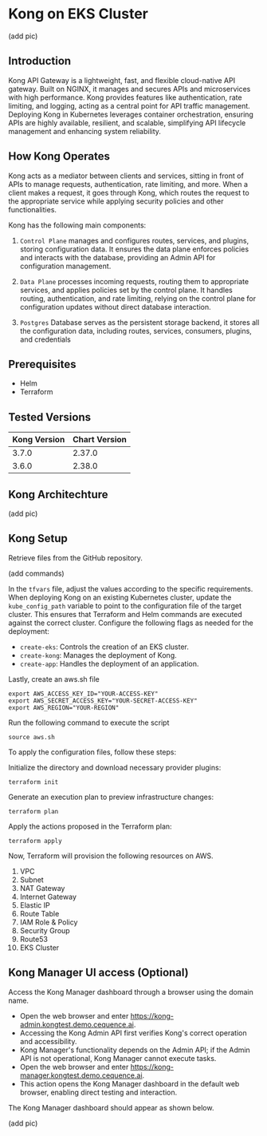 # Kong on EKS Cluster

(add pic)

## Introduction
Kong API Gateway is a lightweight, fast, and flexible cloud-native API gateway. Built on NGINX, it manages and secures APIs and microservices with high performance. Kong provides features like authentication, rate limiting, and logging, acting as a central point for API traffic management. Deploying Kong in Kubernetes leverages container orchestration, ensuring APIs are highly available, resilient, and scalable, simplifying API lifecycle management and enhancing system reliability.

## How Kong Operates
Kong acts as a mediator between clients and services, sitting in front of APIs to manage requests, authentication, rate limiting, and more. When a client makes a request, it goes through Kong, which routes the request to the appropriate service while applying security policies and other functionalities.

Kong has the following main components:

1. `Control Plane` manages and configures routes, services, and plugins, storing configuration data. It ensures the data plane enforces policies and interacts with the database, providing an Admin API for configuration management.

2. `Data Plane` processes incoming requests, routing them to appropriate services, and applies policies set by the control plane. It handles routing, authentication, and rate limiting, relying on the control plane for configuration updates without direct database interaction.

3. `Postgres` Database serves as the persistent storage backend, it stores all the configuration data, including routes, services, consumers, plugins, and credentials

## Prerequisites 
- Helm 
- Terraform


## Tested Versions 
| Kong Version    | Chart Version |
| --------        | -------       |
| 3.7.0           | 2.37.0        |
| 3.6.0           | 2.38.0        |

## Kong Architechture

(add pic)

## Kong Setup 

Retrieve files from the GitHub repository.

(add commands)

In the `tfvars` file, adjust the values according to the specific requirements. When deploying Kong on an existing Kubernetes cluster, update the `kube_config_path` variable to point to the configuration file of the target cluster. This ensures that Terraform and Helm commands are executed against the correct cluster. Configure the following flags as needed for the deployment:
- `create-eks`: Controls the creation of an EKS cluster.
- `create-kong`: Manages the deployment of Kong.
- `create-app`: Handles the deployment of an application.

Lastly, create an aws.sh file
```
export AWS_ACCESS_KEY_ID="YOUR-ACCESS-KEY"
export AWS_SECRET_ACCESS_KEY="YOUR-SECRET-ACCESS-KEY"
export AWS_REGION="YOUR-REGION"
```

Run the following command to execute the script
```
source aws.sh 
```
To apply the configuration files, follow these steps:

Initialize the directory and download necessary provider plugins:
```
terraform init
```
Generate an execution plan to preview infrastructure changes:
```
terraform plan
```
Apply the actions proposed in the Terraform plan:
```
terraform apply
```
Now, Terraform will provision the following resources on AWS.
1. VPC
2. Subnet
3. NAT Gateway
4. Internet Gateway
5. Elastic IP
6. Route Table
7. IAM Role & Policy
8. Security Group
9. Route53
10. EKS Cluster

## Kong Manager UI access (Optional)
Access the Kong Manager dashboard through a browser using the domain name.
- Open the web browser and enter https://kong-admin.kongtest.demo.cequence.ai. 
- Accessing the Kong Admin API first verifies Kong's correct operation and accessibility.
- Kong Manager's functionality depends on the Admin API; if the Admin API is not operational, Kong Manager cannot execute tasks.
- Open the web browser and enter https://kong-manager.kongtest.demo.cequence.ai.
- This action opens the Kong Manager dashboard in the default web browser, enabling direct testing and interaction.

The Kong Manager dashboard should appear as shown below.

(add pic)
